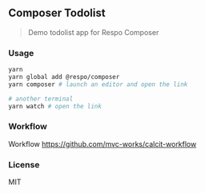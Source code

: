 
Composer Todolist
----

> Demo todolist app for Respo Composer

### Usage

```bash
yarn
yarn global add @respo/composer
yarn composer # launch an editor and open the link

# another terminal
yarn watch # open the link
```

### Workflow

Workflow https://github.com/mvc-works/calcit-workflow

### License

MIT
